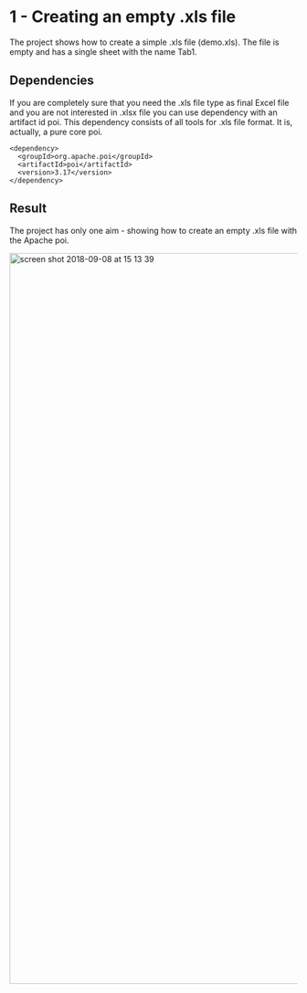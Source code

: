 # 1 - Creating an empty .xls file

The project shows how to create a simple .xls file (demo.xls). The file is empty and has a single sheet with the name Tab1.

## Dependencies

If you are completely sure that you need the .xls file type as final Excel file and you are not interested in .xlsx file you can use dependency with an artifact id poi. This dependency consists of all tools for .xls file format. It is, actually, a pure core poi.

```
<dependency>
  <groupId>org.apache.poi</groupId>
  <artifactId>poi</artifactId>
  <version>3.17</version>
</dependency>
```
## Result

The project has only one aim - showing how to create an empty .xls file with the Apache poi.

<img width="1280" alt="screen shot 2018-09-08 at 15 13 39" src="https://user-images.githubusercontent.com/5372875/45254517-dde53180-b379-11e8-8bbc-c7b7e34ffcbb.png">
